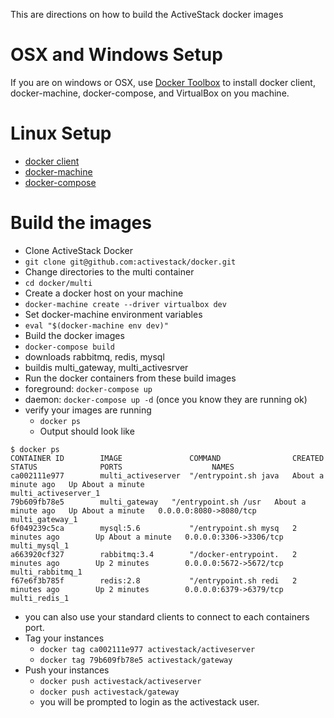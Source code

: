 This are directions on how to build the ActiveStack docker images

# OSX and Windows Setup
 If you are on windows or OSX, use [Docker Toolbox](https://www.docker.com/toolbox) to install docker client, docker-machine, docker-compose, and VirtualBox on you machine.

 # Linux Setup
 * [docker client](https://docs.docker.com/installation)
 * [docker-machine](https://docs.docker.com/machine/install-machine)
 * [docker-compose](https://docs.docker.com/compose/install)

# Build the images
* Clone ActiveStack Docker
 * `git clone git@github.com:activestack/docker.git`
* Change directories to the multi container
 * `cd docker/multi`
* Create a docker host on your machine
 * `docker-machine create --driver virtualbox dev`
* Set docker-machine environment variables
 * `eval "$(docker-machine env dev)"`
* Build the docker images
 * `docker-compose build`
 * downloads rabbitmq, redis, mysql
 * buildis multi_gateway, multi_activesrver
* Run the docker containers from these build images
 * foreground: `docker-compose up`  
 * daemon: `docker-compose up -d` (once you know they are running ok)
* verify your images are running
  * `docker ps`
  * Output should look like
```
$ docker ps
CONTAINER ID        IMAGE               COMMAND                CREATED              STATUS              PORTS                    NAMES
ca002111e977        multi_activeserver  "/entrypoint.sh java   About a minute ago   Up About a minute                            multi_activeserver_1
79b609fb78e5        multi_gateway   "/entrypoint.sh /usr   About a minute ago   Up About a minute   0.0.0.0:8080->8080/tcp   multi_gateway_1
6f049239c5ca        mysql:5.6           "/entrypoint.sh mysq   2 minutes ago        Up About a minute   0.0.0.0:3306->3306/tcp   multi_mysql_1
a663920cf327        rabbitmq:3.4        "/docker-entrypoint.   2 minutes ago        Up 2 minutes        0.0.0.0:5672->5672/tcp   multi_rabbitmq_1
f67e6f3b785f        redis:2.8           "/entrypoint.sh redi   2 minutes ago        Up 2 minutes        0.0.0.0:6379->6379/tcp   multi_redis_1  
```
 * you can also use your standard clients to connect to each containers port.
* Tag your instances
  * `docker tag ca002111e977 activestack/activeserver`
  * `docker tag 79b609fb78e5 activestack/gateway`
* Push your instances
  * `docker push activestack/activeserver`
  * `docker push activestack/gateway`
  * you will be prompted to login as the activestack user.
